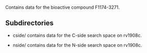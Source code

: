 Contains data for the bioactive compound F1174-3271.

## Subdirectories

- cside/ contains data for the C-side search space on rv1908c.

- nside/ contains data for the N-side search space on rv1908c.

